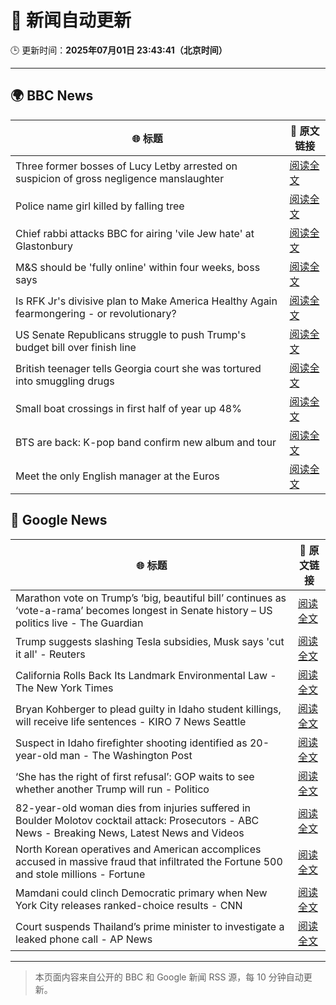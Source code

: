 # 🧠 新闻自动更新

🕒 更新时间：**2025年07月01日 23:43:41（北京时间）**

---

## 🌍 BBC News

| 🌐 标题 | 🔗 原文链接 |
|--------|-------------|
| Three former bosses of Lucy Letby arrested on suspicion of gross negligence manslaughter | [阅读全文](https://www.bbc.com/news/articles/c62ddkde7y5o) |
| Police name girl killed by falling tree | [阅读全文](https://www.bbc.com/news/articles/c0k77m8r8n2o) |
| Chief rabbi attacks BBC for airing 'vile Jew hate' at Glastonbury | [阅读全文](https://www.bbc.com/news/articles/c70rrld1nlpo) |
| M&S should be 'fully online' within four weeks, boss says | [阅读全文](https://www.bbc.com/news/articles/c9qxx34ngp5o) |
| Is RFK Jr's divisive plan to Make America Healthy Again fearmongering - or revolutionary? | [阅读全文](https://www.bbc.com/news/articles/ceq7jx3dlj9o) |
| US Senate Republicans struggle to push Trump's budget bill over finish line | [阅读全文](https://www.bbc.com/news/articles/cp3kk6d6kp5o) |
| British teenager tells Georgia court she was tortured into smuggling drugs | [阅读全文](https://www.bbc.com/news/articles/c3ennx3q9qqo) |
| Small boat crossings in first half of year up 48% | [阅读全文](https://www.bbc.com/news/articles/cx2vv4ndl4zo) |
| BTS are back: K-pop band confirm new album and tour | [阅读全文](https://www.bbc.com/news/articles/c3355y3pkk6o) |
| Meet the only English manager at the Euros | [阅读全文](https://www.bbc.com/sport/football/articles/cn0zwrzyzn0o) |

## 📰 Google News

| 🌐 标题 | 🔗 原文链接 |
|--------|-------------|
| Marathon vote on Trump’s ‘big, beautiful bill’ continues as ‘vote-a-rama’ becomes longest in Senate history – US politics live - The Guardian | [阅读全文](https://news.google.com/rss/articles/CBMi6wFBVV95cUxOcW5NTmlNNHNWYnd6MVgwQnZWM21neF94NjNVa0k2MWxIalljOTJmdnVJMUl3cGZwNHhWcy15V2h3MlJ2LXMyYUNxUGJtTWN6bGhpZjA5aVo3VEU5aGp1aWhEaG9ITUp4RmhhZHFPTjM3MTQxREp4NEN6VVVjaGJxNHdmRmVPb0szTm1CRzhvVFJiRkZWM1p3NGtGalFudVFiQ2lUSmhfR3R6OHN4Rk1MNzNGSnJQYjlXdnN2elFjdjdOaTFSRUVCSi1XcHk2cXRBVkwycmE3S1ZIU1VHN25sdTlJMUlIV2l6UTJZ?oc=5) |
| Trump suggests slashing Tesla subsidies, Musk says 'cut it all' - Reuters | [阅读全文](https://news.google.com/rss/articles/CBMi1AFBVV95cUxOSUcxMmZpbGtjSFVfQnMxd1FrSDFEMW91cGpwaGFlNGNyV1VhcHRHVkk0MUI0d0lqUUNSYlpWQUdiVERNN2hMZkJwclhfb0xfV2Q0TWdsS0w3NGZ5U1BhM09zWXRGZFhWYV9hMmRBclU1Mk1BRU5vTlFPRFlYSkh0WmFySlNhWXFrcUhMOExrUnZ5V0IzbHJsRUdNT2tLSkh6ckFKM0VIM2g1aTJ5d3ZlMjR1MGVZc2dFcW5QQnZHNm4yUlZrMnU1Wm9UY2V3a09Zd0h2ZA?oc=5) |
| California Rolls Back Its Landmark Environmental Law - The New York Times | [阅读全文](https://news.google.com/rss/articles/CBMigwFBVV95cUxQVjlGQXppemVRQTdpOEdDOTBkZHVGdVJaU3lUX0IxUVZ3azdqdGNlWHlCcGVDdGJRLVhuOTRsYi16UGFlcVYzNk13Y016OEFKc09JbExQMlJxdjNMZW14cnhqaWlhNHE1UmVPZFJlMUtnUjJKR0NRa1BNVDBMQ0FhcTd6aw?oc=5) |
| Bryan Kohberger to plead guilty in Idaho student killings, will receive life sentences - KIRO 7 News Seattle | [阅读全文](https://news.google.com/rss/articles/CBMi1wFBVV95cUxPMXZBcTJwUWlWY2VYUVozZHlRRzFsclphMk5tN2EteUxZaHFBRU01VXAwanFFVUlWVng1OVNvWmtOYS14V2JCV05jTG1aSlhVZ3dfakVmTFdiSGtTb2tSbnFQOGVweEpOYk9uRmFza2txa0doVkU3SUtnLUVDOGFrX0ZaRXMxYlhHNWJ2YkkwdktVbEV6VU9objRnVHgwUDRPQmQ5a1AwOTkzMmR2RE1fSS1hdnRMQi1YYWhjMEtLR2ZwWE1VTXg2bFRpUUJCendSOEYyU09YOA?oc=5) |
| Suspect in Idaho firefighter shooting identified as 20-year-old man - The Washington Post | [阅读全文](https://news.google.com/rss/articles/CBMimwFBVV95cUxQcFUtZ2RldDJIZEFIMWpkNlhjQWRKVjJNR3R3eG96Mkc3UWM3SGdnMV9KdnhTeEFRSFRPTTF1SGRwc1ZvZlVKejlWcTF0NmtueDQ4YlBLX3RiWTNiT2VMZ093R012d2pSRjFlMDFTVnNfdGplbV9EdTY2dkt1elpLTEYtcmNEMGtaMGNpNlUxTG5Pc0JxdFFhQkp6MA?oc=5) |
| ‘She has the right of first refusal’: GOP waits to see whether another Trump will run - Politico | [阅读全文](https://news.google.com/rss/articles/CBMiowFBVV95cUxQVm0xR3hZWHRqcXVldGF1bU5VMEdYaElzR2xfMm9INmNzM3dIN2hndklMa21hS2Vxb3MxUUU3SDNVd1BzeVpSTE5FeUdrYTdVRHVoU3VHaUVQVDhuTGlBb19lTWMzOVBGSHotRngtNnZmRGxFVVYtQ0UzcWloZldTSUJfNk1nNjB4REREV1FyLXBQNXdhRGtLSFlldmd0M0FlYjNz?oc=5) |
| 82-year-old woman dies from injuries suffered in Boulder Molotov cocktail attack: Prosecutors - ABC News - Breaking News, Latest News and Videos | [阅读全文](https://news.google.com/rss/articles/CBMingFBVV95cUxPWF9PZTR6RElFeE1mbm96a2s2TVF4OGlHdTRPandZVTFBaGw5WndITDBrbndzVjVXTWxiMWU4RUI1NGM0OURCdVBZYmtkdmFNbm03ZTFiRTczY3F2b1ZSWFY4ejVNTmlSVGhOUTZBeWc0Y3lVcWFqVjdtYWRycmJlUWFDblJ6TFFQenRUaVJPdEJGejFrN3k1dlpFdlNkd9IBowFBVV95cUxObWFiZERxMzRSSE41UmFfUlhQR2hJMm5DSEw4OTNtMVRsMlNIZ2dlX1ZvZWQyOEVQckNyczNnU1UxclRtRUttdmZDSXZsRGJNQjhpaWFwRVdYVlhQRWhTbGNJQ2ZiNnZMMUZZeG9jWGQ4NjVyUXVCdEp5NHZBYk9xYU5wZmpFdHFTUVZsV21qa0hMWWN1R284bWNleFY4dnphR2VJ?oc=5) |
| North Korean operatives and American accomplices accused in massive fraud that infiltrated the Fortune 500 and stole millions - Fortune | [阅读全文](https://news.google.com/rss/articles/CBMijwFBVV95cUxOOWVqLTNTclJMSlV1ZHdaaFFvckpzX21LVTBRa0YwM2tRU055dnVkbWdhYzF2djdxOUt4cXdiMXBFSEFYTnZmdUotU2hud0h2a2RCc2pfZ0pOWUhLRTFDOWQ5alF4T2FWcTk5blAzOURDQU9rdy1PVVlZNEZMcjFOYV9hV01uQmxaVUFfUktwQQ?oc=5) |
| Mamdani could clinch Democratic primary when New York City releases ranked-choice results - CNN | [阅读全文](https://news.google.com/rss/articles/CBMigwFBVV95cUxNTW1xeDVnX01UeTVDWHdoVjJtM29EU0RodGd6RGl3ZUdmQWxuNHhpbllfM2xtR3RxdExVdmZMbjhxVXhFUnhUWld4N294R3BfeWtqZXRCNEs5MHczWm5BUUI5dmlPdFpzRWVfSmw1Zjl1Z0hhakpFaHhmTmtNaWVyT1BVUdIBiAFBVV95cUxPb0JKdHdtNVpfMGJxdjVUMXlPMm8za0NSNXM4d3FvRW9nbGVRSnpCbXlubUc3aV91bWhCNG4tTzNuM3lzV1NxWG1QenY3S3hoLXl0bDdsVVI4dFBJTmZvd3lnSWdLRDdBcHh3MFFWaFZmajBhMjk3NUFoY3BYS2FVeGlLWF8tamFB?oc=5) |
| Court suspends Thailand’s prime minister to investigate a leaked phone call - AP News | [阅读全文](https://news.google.com/rss/articles/CBMiqwFBVV95cUxOd0t3S3Q0Ni11X1pWNDlVZlh5bC1Lc3hOT2NSMkRhcTBsNU00dzkwa3FIdXU5UmZ2MUxDVXdoNDNsaVdIbVcyMTFFd0ltVWk3XzJlekVQTUpYMXhsdEpGTlVuMlVaTFM0UFRULVlzRVFzaVVVRllzbjEzem1lVUltdXFhUmxKMTZKcGpGVEI0WkZac25QM2VlRmZEMmNLZm1DUEgxc1F2MnpITDA?oc=5) |

---
> 本页面内容来自公开的 BBC 和 Google 新闻 RSS 源，每 10 分钟自动更新。